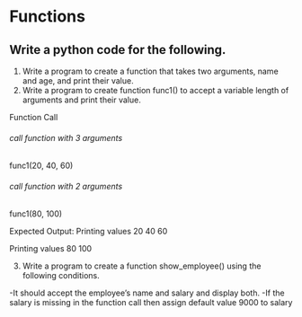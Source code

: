# Functions

## Write a python code for the following.

1. Write a program to create a function that takes two arguments, name and age, and print their value.
2. Write a program to create function func1() to accept a variable length of arguments and print their value. <br>

Function Call <br>
###### call function with 3 arguments
func1(20, 40, 60)

###### call function with 2 arguments
func1(80, 100)

Expected Output:
Printing values
20
40
60


Printing values
80
100

3. Write a program to create a function show_employee() using the following conditions.

-It should accept the employee’s name and salary and display both.
-If the salary is missing in the function call then assign default value 9000 to salary
